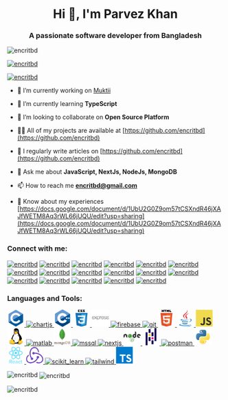 <h1 align="center">Hi 👋, I'm Parvez Khan</h1>
<h3 align="center">A passionate software developer from Bangladesh</h3>

<p align="left"> <img src="https://komarev.com/ghpvc/?username=encritbd&label=Profile%20views&color=0e75b6&style=flat" alt="encritbd" /> </p>

<p align="left"> <a href="https://github.com/ryo-ma/github-profile-trophy"><img src="https://github-profile-trophy.vercel.app/?username=encritbd" alt="encritbd" /></a> </p>

<p align="left"> <a href="https://twitter.com/encritbd" target="blank"><img src="https://img.shields.io/twitter/follow/encritbd?logo=twitter&style=for-the-badge" alt="encritbd" /></a> </p>

- 🔭 I’m currently working on [Muktii](https://muktii.org/)

- 🌱 I’m currently learning **TypeScript**

- 👯 I’m looking to collaborate on **Open Source Platform**

- 👨‍💻 All of my projects are available at [https://github.com/encritbd](https://github.com/encritbd)

- 📝 I regularly write articles on [https://github.com/encritbd](https://github.com/encritbd)

- 💬 Ask me about **JavaScript, NextJs, NodeJs, MongoDB**

- 📫 How to reach me **encritbd@gmail.com**

- 📄 Know about my experiences [https://docs.google.com/document/d/1UbU2G0Z9om57tCSXndR46jXAJfWETM8Aq3rWL66jUQU/edit?usp=sharing](https://docs.google.com/document/d/1UbU2G0Z9om57tCSXndR46jXAJfWETM8Aq3rWL66jUQU/edit?usp=sharing)

<h3 align="left">Connect with me:</h3>
<p align="left">
<a href="https://codepen.io/encritbd" target="blank"><img align="center" src="https://raw.githubusercontent.com/rahuldkjain/github-profile-readme-generator/master/src/images/icons/Social/codepen.svg" alt="encritbd" height="30" width="40" /></a>
<a href="https://dev.to/encritbd" target="blank"><img align="center" src="https://raw.githubusercontent.com/rahuldkjain/github-profile-readme-generator/master/src/images/icons/Social/devto.svg" alt="encritbd" height="30" width="40" /></a>
<a href="https://twitter.com/encritbd" target="blank"><img align="center" src="https://raw.githubusercontent.com/rahuldkjain/github-profile-readme-generator/master/src/images/icons/Social/twitter.svg" alt="encritbd" height="30" width="40" /></a>
<a href="https://linkedin.com/in/encritbd" target="blank"><img align="center" src="https://raw.githubusercontent.com/rahuldkjain/github-profile-readme-generator/master/src/images/icons/Social/linked-in-alt.svg" alt="encritbd" height="30" width="40" /></a>
<a href="https://codesandbox.com/encritbd" target="blank"><img align="center" src="https://raw.githubusercontent.com/rahuldkjain/github-profile-readme-generator/master/src/images/icons/Social/codesandbox.svg" alt="encritbd" height="30" width="40" /></a>
<a href="https://fb.com/encritbd" target="blank"><img align="center" src="https://raw.githubusercontent.com/rahuldkjain/github-profile-readme-generator/master/src/images/icons/Social/facebook.svg" alt="encritbd" height="30" width="40" /></a>
<a href="https://instagram.com/encritbd" target="blank"><img align="center" src="https://raw.githubusercontent.com/rahuldkjain/github-profile-readme-generator/master/src/images/icons/Social/instagram.svg" alt="encritbd" height="30" width="40" /></a>
<a href="https://dribbble.com/encritbd" target="blank"><img align="center" src="https://raw.githubusercontent.com/rahuldkjain/github-profile-readme-generator/master/src/images/icons/Social/dribbble.svg" alt="encritbd" height="30" width="40" /></a>
<a href="https://www.behance.net/encritbd" target="blank"><img align="center" src="https://raw.githubusercontent.com/rahuldkjain/github-profile-readme-generator/master/src/images/icons/Social/behance.svg" alt="encritbd" height="30" width="40" /></a>
<a href="https://www.youtube.com/c/encritbd" target="blank"><img align="center" src="https://raw.githubusercontent.com/rahuldkjain/github-profile-readme-generator/master/src/images/icons/Social/youtube.svg" alt="encritbd" height="30" width="40" /></a>
<a href="https://www.codechef.com/users/encritbd" target="blank"><img align="center" src="https://cdn.jsdelivr.net/npm/simple-icons@3.1.0/icons/codechef.svg" alt="encritbd" height="30" width="40" /></a>
<a href="https://www.hackerrank.com/encritbd" target="blank"><img align="center" src="https://raw.githubusercontent.com/rahuldkjain/github-profile-readme-generator/master/src/images/icons/Social/hackerrank.svg" alt="encritbd" height="30" width="40" /></a>
<a href="https://codeforces.com/profile/encritbd" target="blank"><img align="center" src="https://raw.githubusercontent.com/rahuldkjain/github-profile-readme-generator/master/src/images/icons/Social/codeforces.svg" alt="encritbd" height="30" width="40" /></a>
<a href="https://www.leetcode.com/encritbd" target="blank"><img align="center" src="https://raw.githubusercontent.com/rahuldkjain/github-profile-readme-generator/master/src/images/icons/Social/leet-code.svg" alt="encritbd" height="30" width="40" /></a>
<a href="https://www.hackerearth.com/encritbd" target="blank"><img align="center" src="https://raw.githubusercontent.com/rahuldkjain/github-profile-readme-generator/master/src/images/icons/Social/hackerearth.svg" alt="encritbd" height="30" width="40" /></a>
<a href="https://auth.geeksforgeeks.org/user/encritbd" target="blank"><img align="center" src="https://raw.githubusercontent.com/rahuldkjain/github-profile-readme-generator/master/src/images/icons/Social/geeks-for-geeks.svg" alt="encritbd" height="30" width="40" /></a>
<a href="https://www.topcoder.com/members/encritbd" target="blank"><img align="center" src="https://raw.githubusercontent.com/rahuldkjain/github-profile-readme-generator/master/src/images/icons/Social/topcoder.svg" alt="encritbd" height="30" width="40" /></a>
</p>

<h3 align="left">Languages and Tools:</h3>
<p align="left"> <a href="https://www.cprogramming.com/" target="_blank" rel="noreferrer"> <img src="https://raw.githubusercontent.com/devicons/devicon/master/icons/c/c-original.svg" alt="c" width="40" height="40"/> </a> <a href="https://www.chartjs.org" target="_blank" rel="noreferrer"> <img src="https://www.chartjs.org/media/logo-title.svg" alt="chartjs" width="40" height="40"/> </a> <a href="https://www.w3schools.com/cpp/" target="_blank" rel="noreferrer"> <img src="https://raw.githubusercontent.com/devicons/devicon/master/icons/cplusplus/cplusplus-original.svg" alt="cplusplus" width="40" height="40"/> </a> <a href="https://www.w3schools.com/css/" target="_blank" rel="noreferrer"> <img src="https://raw.githubusercontent.com/devicons/devicon/master/icons/css3/css3-original-wordmark.svg" alt="css3" width="40" height="40"/> </a> <a href="https://expressjs.com" target="_blank" rel="noreferrer"> <img src="https://raw.githubusercontent.com/devicons/devicon/master/icons/express/express-original-wordmark.svg" alt="express" width="40" height="40"/> </a> <a href="https://firebase.google.com/" target="_blank" rel="noreferrer"> <img src="https://www.vectorlogo.zone/logos/firebase/firebase-icon.svg" alt="firebase" width="40" height="40"/> </a> <a href="https://git-scm.com/" target="_blank" rel="noreferrer"> <img src="https://www.vectorlogo.zone/logos/git-scm/git-scm-icon.svg" alt="git" width="40" height="40"/> </a> <a href="https://www.w3.org/html/" target="_blank" rel="noreferrer"> <img src="https://raw.githubusercontent.com/devicons/devicon/master/icons/html5/html5-original-wordmark.svg" alt="html5" width="40" height="40"/> </a> <a href="https://www.java.com" target="_blank" rel="noreferrer"> <img src="https://raw.githubusercontent.com/devicons/devicon/master/icons/java/java-original.svg" alt="java" width="40" height="40"/> </a> <a href="https://developer.mozilla.org/en-US/docs/Web/JavaScript" target="_blank" rel="noreferrer"> <img src="https://raw.githubusercontent.com/devicons/devicon/master/icons/javascript/javascript-original.svg" alt="javascript" width="40" height="40"/> </a> <a href="https://www.linux.org/" target="_blank" rel="noreferrer"> <img src="https://raw.githubusercontent.com/devicons/devicon/master/icons/linux/linux-original.svg" alt="linux" width="40" height="40"/> </a> <a href="https://www.mathworks.com/" target="_blank" rel="noreferrer"> <img src="https://upload.wikimedia.org/wikipedia/commons/2/21/Matlab_Logo.png" alt="matlab" width="40" height="40"/> </a> <a href="https://www.mongodb.com/" target="_blank" rel="noreferrer"> <img src="https://raw.githubusercontent.com/devicons/devicon/master/icons/mongodb/mongodb-original-wordmark.svg" alt="mongodb" width="40" height="40"/> </a> <a href="https://www.microsoft.com/en-us/sql-server" target="_blank" rel="noreferrer"> <img src="https://www.svgrepo.com/show/303229/microsoft-sql-server-logo.svg" alt="mssql" width="40" height="40"/> </a> <a href="https://nextjs.org/" target="_blank" rel="noreferrer"> <img src="https://cdn.worldvectorlogo.com/logos/nextjs-2.svg" alt="nextjs" width="40" height="40"/> </a> <a href="https://nodejs.org" target="_blank" rel="noreferrer"> <img src="https://raw.githubusercontent.com/devicons/devicon/master/icons/nodejs/nodejs-original-wordmark.svg" alt="nodejs" width="40" height="40"/> </a> <a href="https://pandas.pydata.org/" target="_blank" rel="noreferrer"> <img src="https://raw.githubusercontent.com/devicons/devicon/2ae2a900d2f041da66e950e4d48052658d850630/icons/pandas/pandas-original.svg" alt="pandas" width="40" height="40"/> </a> <a href="https://postman.com" target="_blank" rel="noreferrer"> <img src="https://www.vectorlogo.zone/logos/getpostman/getpostman-icon.svg" alt="postman" width="40" height="40"/> </a> <a href="https://www.python.org" target="_blank" rel="noreferrer"> <img src="https://raw.githubusercontent.com/devicons/devicon/master/icons/python/python-original.svg" alt="python" width="40" height="40"/> </a> <a href="https://reactjs.org/" target="_blank" rel="noreferrer"> <img src="https://raw.githubusercontent.com/devicons/devicon/master/icons/react/react-original-wordmark.svg" alt="react" width="40" height="40"/> </a> <a href="https://redux.js.org" target="_blank" rel="noreferrer"> <img src="https://raw.githubusercontent.com/devicons/devicon/master/icons/redux/redux-original.svg" alt="redux" width="40" height="40"/> </a> <a href="https://scikit-learn.org/" target="_blank" rel="noreferrer"> <img src="https://upload.wikimedia.org/wikipedia/commons/0/05/Scikit_learn_logo_small.svg" alt="scikit_learn" width="40" height="40"/> </a> <a href="https://tailwindcss.com/" target="_blank" rel="noreferrer"> <img src="https://www.vectorlogo.zone/logos/tailwindcss/tailwindcss-icon.svg" alt="tailwind" width="40" height="40"/> </a> <a href="https://www.typescriptlang.org/" target="_blank" rel="noreferrer"> <img src="https://raw.githubusercontent.com/devicons/devicon/master/icons/typescript/typescript-original.svg" alt="typescript" width="40" height="40"/> </a> </p>

<p><img align="left" src="https://github-readme-stats.vercel.app/api/top-langs?username=encritbd&show_icons=true&locale=en&layout=compact" alt="encritbd" /></p>

<p>&nbsp;<img align="center" src="https://github-readme-stats.vercel.app/api?username=encritbd&show_icons=true&locale=en" alt="encritbd" /></p>

<p><img align="center" src="https://github-readme-streak-stats.herokuapp.com/?user=encritbd&" alt="encritbd" /></p>

